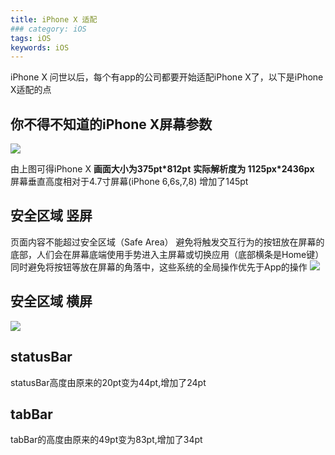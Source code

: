 ```yaml
---
title: iPhone X 适配
### category: iOS
tags: iOS
keywords: iOS
---
```

iPhone X 问世以后，每个有app的公司都要开始适配iPhone X了，以下是iPhone X适配的点
<!--more-->
## 你不得不知道的iPhone X屏幕参数
![](http://okjl482qy.bkt.clouddn.com/iphone%20X_adapt_01.png)

由上图可得iPhone X  **画面大小为375pt*812pt**
                   **实际解析度为 1125px*2436px**
                   屏幕垂直高度相对于4.7寸屏幕(iPhone 6,6s,7,8) 增加了145pt

## 安全区域 竖屏 
页面内容不能超过安全区域（Safe Area）
避免将触发交互行为的按钮放在屏幕的底部，人们会在屏幕底端使用手势进入主屏幕或切换应用（底部横条是Home键）同时避免将按钮等放在屏幕的角落中，这些系统的全局操作优先于App的操作
![](http://okjl482qy.bkt.clouddn.com/iphone%20X_adapt_02.png)
## 安全区域 横屏
![](http://okjl482qy.bkt.clouddn.com/iphone%20X_adapt_03.png)
## statusBar
statusBar高度由原来的20pt变为44pt,增加了24pt
## tabBar
tabBar的高度由原来的49pt变为83pt,增加了34pt


